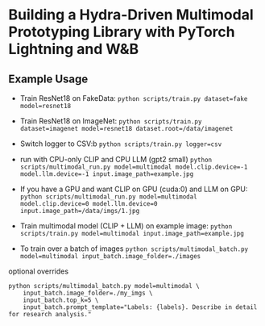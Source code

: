 
# Building a Hydra-Driven Multimodal Prototyping Library with PyTorch Lightning and W&B

## Example Usage

- Train ResNet18 on FakeData:
`python scripts/train.py dataset=fake model=resnet18`

- Train ResNet18 on ImageNet:
`python scripts/train.py dataset=imagenet model=resnet18 dataset.root=/data/imagenet`

- Switch logger to CSV:b
`python scripts/train.py logger=csv`

- run with CPU-only CLIP and CPU LLM (gpt2 small)
`python scripts/multimodal_run.py model=multimodal model.clip.device=-1 model.llm.device=-1 input.image_path=example.jpg`

- If you have a GPU and want CLIP on GPU (cuda:0) and LLM on GPU:
`python scripts/multimodal_run.py model=multimodal model.clip.device=0 model.llm.device=0 input.image_path=/data/imgs/1.jpg`

- Train multimodal model (CLIP + LLM) on example image:
`python scripts/train.py model=multimodal input.image_path=example.jpg`

- To train over a batch of images
`python scripts/multimodal_batch.py model=multimodal input_batch.image_folder=./images`

optional overrides
```
python scripts/multimodal_batch.py model=multimodal \
    input_batch.image_folder=./my_imgs \
    input_batch.top_k=5 \
    input_batch.prompt_template="Labels: {labels}. Describe in detail for research analysis."
```

